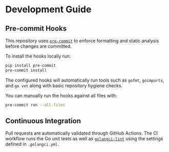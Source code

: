 # Development Guide

## Pre-commit Hooks

This repository uses [`pre-commit`](https://pre-commit.com/) to enforce formatting and static analysis before changes are committed.

To install the hooks locally run:

```bash
pip install pre-commit
pre-commit install
```

The configured hooks will automatically run tools such as `gofmt`, `goimports`, and `go vet` along with basic repository hygiene checks.

You can manually run the hooks against all files with:

```bash
pre-commit run --all-files
```

## Continuous Integration

Pull requests are automatically validated through GitHub Actions. The CI workflow runs the Go unit tests as well as [`golangci-lint`](https://golangci-lint.run/) using the settings defined in `.golangci.yml`.
